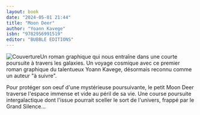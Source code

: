 ```yaml
---
layout: book
date: "2024-05-01 21:44"
title: "Moon Deer"
author: "Yoann Kavege"
isbn: "9782956991519"
editor: "BUBBLE EDITIONS"
---
```

![Couverture](/img/9782956991519.jpeg)Un roman graphique qui nous entraîne dans une courte poursuite à travers les galaxies. Un voyage cosmique avec ce premier roman graphique du talentueux Yoann Kavege, désormais reconnu comme un auteur "à suivre".

Pour protéger son oeuf d'une mystérieuse poursuivante, le petit Moon Deer traverse l'espace immense et vide au péril de sa vie.
 Une course poursuite intergalactique dont l'issue pourrait sceller le sort de l'univers, frappé par le Grand Silence...